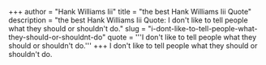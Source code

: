+++
author = "Hank Williams Iii"
title = "the best Hank Williams Iii Quote"
description = "the best Hank Williams Iii Quote: I don't like to tell people what they should or shouldn't do."
slug = "i-dont-like-to-tell-people-what-they-should-or-shouldnt-do"
quote = '''I don't like to tell people what they should or shouldn't do.'''
+++
I don't like to tell people what they should or shouldn't do.

